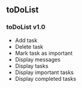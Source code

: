 ## toDoList

### toDoList v1.0

- Add task
- Delete task
- Mark task as important
- Display messages
- Display tasks
- Display important tasks
- Display completed tasks